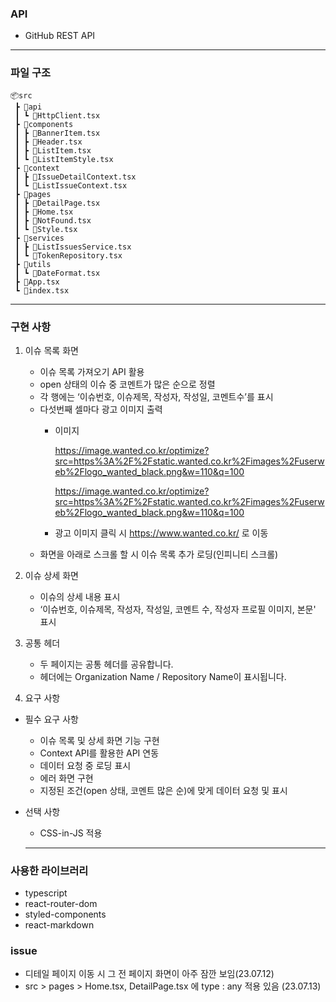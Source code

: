 
### API
- GitHub REST API

---

### 파일 구조

```
📦src
 ┣ 📂api
 ┃ ┗ 📜HttpClient.tsx
 ┣ 📂components
 ┃ ┣ 📜BannerItem.tsx
 ┃ ┣ 📜Header.tsx
 ┃ ┣ 📜ListItem.tsx
 ┃ ┗ 📜ListItemStyle.tsx
 ┣ 📂context
 ┃ ┣ 📜IssueDetailContext.tsx
 ┃ ┗ 📜ListIssueContext.tsx
 ┣ 📂pages
 ┃ ┣ 📜DetailPage.tsx
 ┃ ┣ 📜Home.tsx
 ┃ ┣ 📜NotFound.tsx
 ┃ ┗ 📜Style.tsx
 ┣ 📂services
 ┃ ┣ 📜ListIssuesService.tsx
 ┃ ┗ 📜TokenRepository.tsx
 ┣ 📂utils
 ┃ ┗ 📜DateFormat.tsx
 ┣ 📜App.tsx
 ┗ 📜index.tsx
```

 ---

### 구현 사항
1. 이슈 목록 화면
    - 이슈 목록 가져오기 API 활용
    - open 상태의 이슈 중 코멘트가 많은 순으로 정렬
    - 각 행에는 ‘이슈번호, 이슈제목, 작성자, 작성일, 코멘트수’를 표시
    - 다섯번째 셀마다 광고 이미지 출력
        - 이미지
            
            https://image.wanted.co.kr/optimize?src=https%3A%2F%2Fstatic.wanted.co.kr%2Fimages%2Fuserweb%2Flogo_wanted_black.png&w=110&q=100
            
            https://image.wanted.co.kr/optimize?src=https%3A%2F%2Fstatic.wanted.co.kr%2Fimages%2Fuserweb%2Flogo_wanted_black.png&w=110&q=100
            
        - 광고 이미지 클릭 시 https://www.wanted.co.kr/ 로 이동
    - 화면을 아래로 스크롤 할 시 이슈 목록 추가 로딩(인피니티 스크롤)

1. 이슈 상세 화면
    - 이슈의 상세 내용 표시
    - ‘이슈번호, 이슈제목, 작성자, 작성일, 코멘트 수, 작성자 프로필 이미지, 본문' 표시
    
2. 공통 헤더
    - 두 페이지는 공통 헤더를 공유합니다.
    - 헤더에는 Organization Name / Repository Name이 표시됩니다.

3. 요구 사항
- 필수 요구 사항
    - 이슈 목록 및 상세 화면 기능 구현
    - Context API를 활용한 API 연동
    - 데이터 요청 중 로딩 표시
    - 에러 화면 구현
    - 지정된 조건(open 상태, 코멘트 많은 순)에 맞게 데이터 요청 및 표시

- 선택 사항
    - CSS-in-JS 적용
  
  ---

### 사용한 라이브러리
- typescript
- react-router-dom
- styled-components
- react-markdown

### issue

- 디테일 페이지 이동 시 그 전 페이지 화면이 아주 잠깐 보임(23.07.12)
- src > pages > Home.tsx, DetailPage.tsx 에 type : any 적용 있음 (23.07.13)
